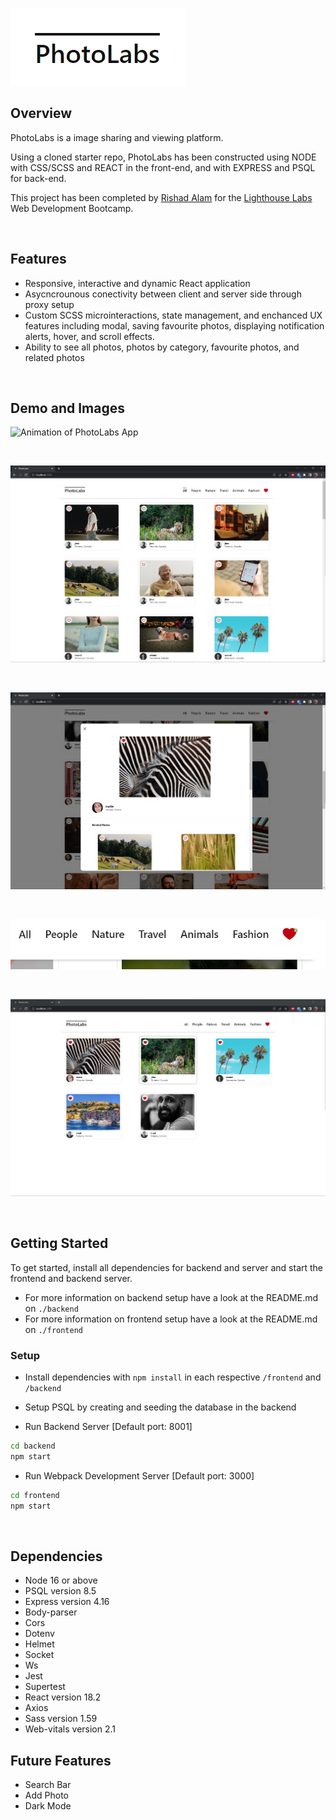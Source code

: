 
 ![PhotoLabs Logo](https://github.com/rishadsanian/photolabs/blob/main/docs/logo.png?raw=true)
<br>

## Overview

PhotoLabs is a image sharing and viewing platform. 

Using a cloned starter repo, PhotoLabs has been constructed using NODE with CSS/SCSS and REACT in the front-end, and with EXPRESS and PSQL for back-end.

This project has been completed by [Rishad Alam](https://github.com/rishadsanian) for the [Lighthouse Labs](https://www.lighthouselabs.ca/) Web Development Bootcamp.

<br>

## Features
- Responsive, interactive and dynamic React application
- Asycncrounous conectivity between client and server side through proxy setup
- Custom SCSS microinteractions, state management, and enchanced UX features including modal, saving favourite photos, displaying notification alerts, hover, and scroll effects.
- Ability to see all photos, photos by category, favourite photos, and related photos

<br>


## Demo and Images

![Animation of PhotoLabs App](docs/photolabs_animation.gif)

<br>

![Screenshot of Homepage](https://github.com/rishadsanian/photolabs/blob/main/docs/photolabs_homepage.png?raw=true)

<br>

![Screenshot of Modal and Fav Button](https://github.com/rishadsanian/photolabs/blob/main/docs/photolabs_modal.png?raw=true)

<br>

![Screenshot of Notification Icon](https://github.com/rishadsanian/photolabs/blob/main/docs/photolabs_notification.png?raw=true)


<br>

![Screenshot of Favourite Photos](docs/photolabs_favourites.png)


<br>

## Getting Started

To get started, install all dependencies for backend and server and start the frontend and backend server.

  - For more information on backend setup have a look at the README.md on `./backend`
  - For more information on frontend setup have a look at the README.md on `./frontend`



### Setup

- Install dependencies with `npm install` in each respective `/frontend` and `/backend`

- Setup PSQL by creating and seeding the database in the backend



- Run Backend Server [Default port: 8001]

```sh
cd backend
npm start
```

- Run Webpack Development Server [Default port: 3000]

```sh
cd frontend
npm start
```

 <br>
 
## Dependencies
- Node 16 or above
- PSQL version 8.5
- Express version 4.16
- Body-parser
- Cors
- Dotenv
- Helmet
- Socket
- Ws
- Jest
- Supertest
- React version 18.2
- Axios
- Sass version 1.59
- Web-vitals version 2.1

## Future Features
- Search Bar
- Add Photo
- Dark Mode
